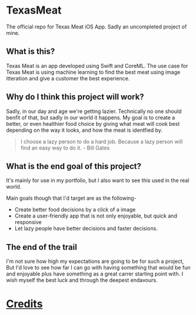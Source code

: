 # TexasMeat
The official repo for Texas Meat iOS App. Sadly an uncompleted project of mine.

## What is this?
Texas Meat is an app developed using Swift and CoreML. The use case for Texas Meat is using machine learning to find the best meat using image itteration and give a customer the best experience.

## Why do I think this project will work?
Sadly, in our day and age we're getting lazier. Technically no one should benfit of that, but sadly in our world it happens. My goal is to create a better, or even healthier food choice by giving what meat will cook best depending on the way it looks, and how the meat is identfied by.

> I choose a lazy person to do a hard job. Because a lazy person will find an easy way to do it. - Bill Gates

## What is the end goal of this project?
It's mainly for use in my portfolio, but I also want to see this used in the real world. 

Main goals though that I'd target are as the following-

- Create better food decisions by a click of a image
- Create a user-friendly app that is not only enjoyable, but quick and responsive
- Let lazy people have better decisions and faster decisions.


## The end of the trail
I'm not sure how high my expectations are going to be for such a project, But I'd love to see how far I can go with having something that would be fun and enjoyable plus have something as a great carrer starting point with. I wish myself the best luck and through the deepest endavours.

# [Credits](https://github.com/Flance-s/TexasMeat/blob/main/Credits.md)
